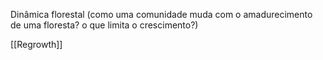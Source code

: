 Dinâmica florestal (como uma comunidade muda com o amadurecimento de uma floresta? o que limita o crescimento?)

[[Regrowth]]

